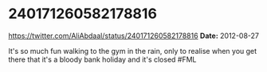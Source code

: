 # 240171260582178816
https://twitter.com/AliAbdaal/status/240171260582178816
**Date:** 2012-08-27

It's so much fun walking to the gym in the rain, only to realise when you get there that it's a bloody bank holiday and it's closed #FML
